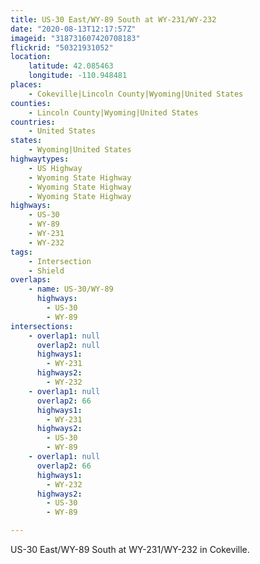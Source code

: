 ```yaml
---
title: US-30 East/WY-89 South at WY-231/WY-232
date: "2020-08-13T12:17:57Z"
imageid: "318731607420708183"
flickrid: "50321931052"
location:
    latitude: 42.085463
    longitude: -110.948481
places:
    - Cokeville|Lincoln County|Wyoming|United States
counties:
    - Lincoln County|Wyoming|United States
countries:
    - United States
states:
    - Wyoming|United States
highwaytypes:
    - US Highway
    - Wyoming State Highway
    - Wyoming State Highway
    - Wyoming State Highway
highways:
    - US-30
    - WY-89
    - WY-231
    - WY-232
tags:
    - Intersection
    - Shield
overlaps:
    - name: US-30/WY-89
      highways:
        - US-30
        - WY-89
intersections:
    - overlap1: null
      overlap2: null
      highways1:
        - WY-231
      highways2:
        - WY-232
    - overlap1: null
      overlap2: 66
      highways1:
        - WY-231
      highways2:
        - US-30
        - WY-89
    - overlap1: null
      overlap2: 66
      highways1:
        - WY-232
      highways2:
        - US-30
        - WY-89

---
```

US-30 East/WY-89 South at WY-231/WY-232 in Cokeville.